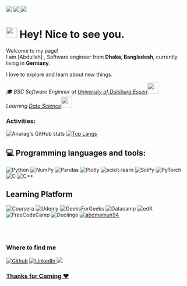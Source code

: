 
![](https://visitor-badge.glitch.me/badge?page_id=AbdMamun94.AbdMamun94) </a>
  <a href="https://github.com/AbdMamun94?tab=repositories"><img src="https://badges.pufler.dev/repos/AbdMamun94?style=flat-square&color=black&logo=github">
 <a href="https://github.com/AbdMamun94"><img src="https://img.shields.io/github/followers/AbdMamun94?style=social"></a>
</p>

<h1><img src="https://emojis.slackmojis.com/emojis/images/1531849430/4246/blob-sunglasses.gif?1531849430" width="30"/> Hey! Nice to see you.</h1>



<p>Welcome to my page! </br> I am [Abdullah] , Software engineer from <b>Dhaka, Bangladesh</b>, currently living in  <b> Germany</b>.</p>
I love to explore and learn about new things.</p>



<p><em>🎓 BSC Software Enginner at <a href="http://www.unb.br"> University of Duisburg Essen</a><img src="https://media.giphy.com/media/fYSnHlufseco8Fh93Z/giphy.gif" width="30"></br>Learning <a href="https://www.thoughtworks.com">Data Science</a /a><img src="https://media.giphy.com/media/WUlplcMpOCEmTGBtBW/giphy.gif" width="30"> 
</em></p>




### Activities:

![Anurag's GitHub stats](https://github-readme-stats.vercel.app/api?username=AbdMamun94&show_icons=true&theme=light&line_height=20")
[![Top Langs](https://github-readme-stats.vercel.app/api/top-langs/?username=AbdMamun94&layout=compact)](https://github.com/anuraghazra/github-readme-stats)





## :computer: Programming languages and tools: 

![Python](https://img.shields.io/badge/python-3670A0?style=for-the-badge&logo=python&logoColor=ffdd54)
![NumPy](https://img.shields.io/badge/numpy-%23013243.svg?style=for-the-badge&logo=numpy&logoColor=white)
![Pandas](https://img.shields.io/badge/pandas-%23150458.svg?style=for-the-badge&logo=pandas&logoColor=white)
![Plotly](https://img.shields.io/badge/Plotly-%233F4F75.svg?style=for-the-badge&logo=plotly&logoColor=white)
![scikit-learn](https://img.shields.io/badge/scikit--learn-%23F7931E.svg?style=for-the-badge&logo=scikit-learn&logoColor=white)
![SciPy](https://img.shields.io/badge/SciPy-%230C55A5.svg?style=for-the-badge&logo=scipy&logoColor=%white)
![PyTorch](https://img.shields.io/badge/PyTorch-%23EE4C2C.svg?style=for-the-badge&logo=PyTorch&logoColor=white)
![C](https://img.shields.io/badge/c-%2300599C.svg?style=for-the-badge&logo=c&logoColor=white)
![C++](https://img.shields.io/badge/c++-%2300599C.svg?style=for-the-badge&logo=c%2B%2B&logoColor=white)


## Learning Platform

![Coursera](https://img.shields.io/badge/Coursera-%230056D2.svg?style=for-the-badge&logo=Coursera&logoColor=white)
![Udemy](https://img.shields.io/badge/Udemy-A435F0?style=for-the-badge&logo=Udemy&logoColor=white)
![GeeksForGeeks](https://img.shields.io/badge/GeeksforGeeks-gray?style=for-the-badge&logo=geeksforgeeks&logoColor=35914c)
![Datacamp](https://img.shields.io/badge/Datacamp-05192D?style=for-the-badge&logo=datacamp&logoColor=03E860)
![edX](https://img.shields.io/badge/edX-%2302262B.svg?style=for-the-badge&logo=edX&logoColor=white)
![FreeCodeCamp](https://img.shields.io/badge/Freecodecamp-%23123.svg?&style=for-the-badge&logo=freecodecamp&logoColor=green)
![Duolingo](https://img.shields.io/badge/Duolingo-%234DC730.svg?style=for-the-badge&logo=Duolingo&logoColor=white)
 <a href="https://kaggle.com/abdmamun94" target="blank"><img src="https://img.shields.io/badge/KAGGLE-20BEFF?&style=for-the-badge&logo=kaggle&logoColor=white" alt="abdmamun94"  /></a>

<br />
<br />

<h3>Where to find me</h3>
<p><a href="https://github.com/AbdMamun94" target="_blank"><img alt="Github" src="https://img.shields.io/badge/GitHub-%2312100E.svg?&style=for-the-badge&logo=Github&logoColor=white" /></a> <a href="https://www.linkedin.com/in/abdullah-al-mamun-9661b6211" target="_blank"><img alt="LinkedIn" src="https://img.shields.io/badge/linkedin-%230077B5.svg?&style=for-the-badge&logo=linkedin&logoColor=white" /> <a href="abdmamun199406@gmail.com?subject=Olá%20Bruno%20Tacca"><img src="https://img.shields.io/badge/gmail-%23D14836.svg?&style=for-the-badge&logo=gmail&logoColor=white"/> 
 
</p>

### Thanks for Coming ❤️ 
